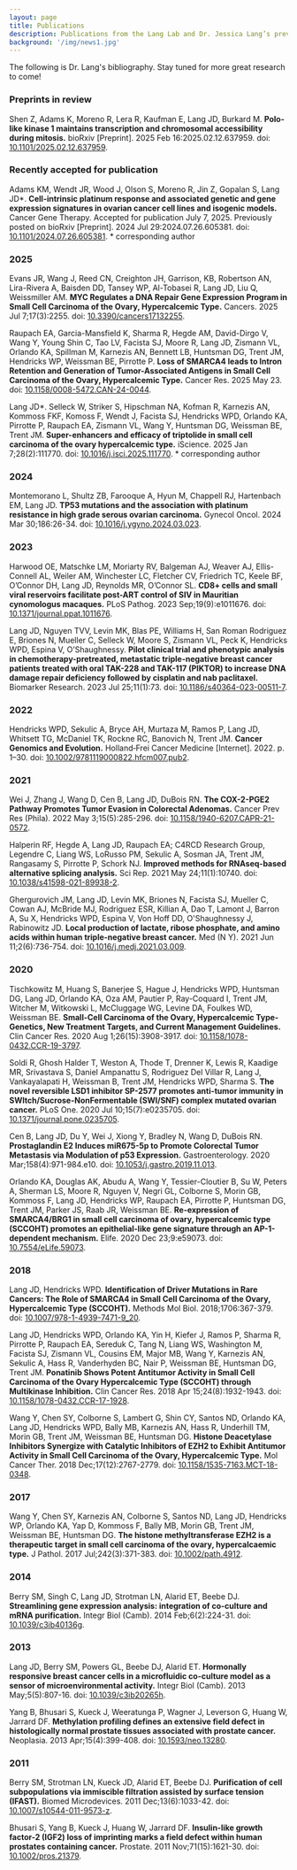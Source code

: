 ```yaml
---
layout: page
title: Publications
description: Publications from the Lang Lab and Dr. Jessica Lang’s previous work
background: '/img/news1.jpg'
---
```

The following is Dr. Lang's bibliography. Stay tuned for more great research to come!

### Preprints in review

Shen Z, Adams K, Moreno R, Lera R, Kaufman E, Lang JD, Burkard M. **Polo-like kinase 1 maintains transcription and chromosomal accessibility during mitosis.** bioRxiv [Preprint]. 2025 Feb 16:2025.02.12.637959. doi: [10.1101/2025.02.12.637959](https://doi.org/10.1101/2025.02.12.637959).

### Recently accepted for publication

Adams KM, Wendt JR, Wood J, Olson S, Moreno R, Jin Z, Gopalan S, Lang JD*. **Cell-intrinsic platinum response and associated genetic and gene expression signatures in ovarian cancer cell lines and isogenic models.** Cancer Gene Therapy. Accepted for publication July 7, 2025. Previously posted on bioRxiv [Preprint]. 2024 Jul 29:2024.07.26.605381. doi: [10.1101/2024.07.26.605381](https://doi.org/10.1101/2024.07.26.605381). * corresponding author

### 2025

Evans JR, Wang J, Reed CN, Creighton JH, Garrison, KB, Robertson AN, Lira-Rivera A, Baisden DD, Tansey WP, Al-Tobasei R, Lang JD, Liu Q, Weissmiller AM. **MYC Regulates a DNA Repair Gene Expression Program in Small Cell Carcinoma of the Ovary, Hypercalcemic Type.** Cancers. 2025 Jul 7;17(3):2255. doi: [10.3390/cancers17132255](https://doi.org/10.3390/cancers17132255).

Raupach EA, Garcia-Mansfield K, Sharma R, Hegde AM, David-Dirgo V, Wang Y, Young Shin C, Tao LV, Facista SJ, Moore R, Lang JD, Zismann VL, Orlando KA, Spillman M, Karnezis AN, Bennett LB, Huntsman DG, Trent JM, Hendricks WP, Weissman BE, Pirrotte P. **Loss of SMARCA4 leads to Intron Retention and Generation of Tumor-Associated Antigens in Small Cell Carcinoma of the Ovary, Hypercalcemic Type.** Cancer Res. 2025 May 23. doi: [10.1158/0008-5472.CAN-24-0044](https://doi.org/10.1158/0008-5472.can-24-0044). 

Lang JD*. Selleck W, Striker S, Hipschman NA, Kofman R, Karnezis AN, Kommoss FKF, Komoss F, Wendt J, Facista SJ, Hendricks WPD, Orlando KA, Pirrotte P, Raupach EA, Zismann VL, Wang Y, Huntsman DG, Weissman BE, Trent JM. **Super-enhancers and efficacy of triptolide in small cell carcinoma of the ovary hypercalcemic type.** iScience. 2025 Jan 7;28(2):111770. doi: [10.1016/j.isci.2025.111770](https://doi.org/10.1016/j.isci.2025.111770). * corresponding author

### 2024

Montemorano L, Shultz ZB, Farooque A, Hyun M, Chappell RJ, Hartenbach EM, Lang JD. **TP53 mutations and the association with platinum resistance in high grade serous ovarian carcinoma.** Gynecol Oncol. 2024 Mar 30;186:26-34. doi: [10.1016/j.ygyno.2024.03.023](https://doi.org/10.1016/j.ygyno.2024.03.023). 

### 2023

Harwood OE, Matschke LM, Moriarty RV, Balgeman AJ, Weaver AJ, Ellis-Connell AL, Weiler AM, Winchester LC, Fletcher CV, Friedrich TC, Keele BF, O’Connor DH, Lang JD, Reynolds MR, O’Connor SL. **CD8+ cells and small viral reservoirs facilitate post-ART control of SIV in Mauritian cynomologus macaques.** PLoS Pathog. 2023 Sep;19(9):e1011676. doi: [10.1371/journal.ppat.1011676](https://doi.org/10.1371/journal.ppat.1011676). 

Lang JD, Nguyen TVV, Levin MK, Blas PE, Williams H, San Roman Rodriguez E, Briones N, Mueller C, Selleck W, Moore S, Zismann VL, Peck K, Hendricks WPD, Espina V, O’Shaughnessy. **Pilot clinical trial and phenotypic analysis in chemotherapy-pretreated, metastatic triple-negative breast cancer patients treated with oral TAK-228 and TAK-117 (PIKTOR) to increase DNA damage repair deficiency followed by cisplatin and nab paclitaxel.** Biomarker Research. 2023 Jul 25;11(1):73. doi: [10.1186/s40364-023-00511-7](https://doi.org/10.1186/s40364-023-00511-7). 

### 2022

Hendricks WPD, Sekulic A, Bryce AH, Murtaza M, Ramos P, Lang JD, Whitsett TG, McDaniel TK, Rockne RC, Banovich N, Trent JM. **Cancer Genomics and Evolution.** Holland‐Frei Cancer Medicine [Internet]. 2022. p. 1–30. doi: [10.1002/9781119000822.hfcm007.pub2](https://doi.org/10.1002/9781119000822.hfcm007.pub2).

### 2021

Wei J, Zhang J, Wang D, Cen B, Lang JD, DuBois RN. **The COX-2-PGE2 Pathway Promotes Tumor Evasion in Colorectal Adenomas.** Cancer Prev Res (Phila). 2022 May 3;15(5):285-296. doi: [10.1158/1940-6207.CAPR-21-0572](https://doi.org/10.1158/1940-6207.CAPR-21-0572). 

Halperin RF, Hegde A, Lang JD, Raupach EA; C4RCD Research Group, Legendre C, Liang WS, LoRusso PM, Sekulic A, Sosman JA, Trent JM, Rangasamy S, Pirrotte P, Schork NJ. **Improved methods for RNAseq-based alternative splicing analysis.** Sci Rep. 2021 May 24;11(1):10740. doi: [10.1038/s41598-021-89938-2](https://doi.org/10.1038/s41598-021-89938-2). 

Ghergurovich JM, Lang JD, Levin MK, Briones N, Facista SJ, Mueller C, Cowan AJ, McBride MJ, Rodriguez ESR, Killian A, Dao T, Lamont J, Barron A, Su X, Hendricks WPD, Espina V, Von Hoff DD, O'Shaughnessy J, Rabinowitz JD. **Local production of lactate, ribose phosphate, and amino acids within human triple-negative breast cancer.** Med (N Y). 2021 Jun 11;2(6):736-754. doi: [10.1016/j.medj.2021.03.009](https://doi.org/10.1016/j.medj.2021.03.009). 

### 2020

Tischkowitz M, Huang S, Banerjee S, Hague J, Hendricks WPD, Huntsman DG, Lang JD, Orlando KA, Oza AM, Pautier P, Ray-Coquard I, Trent JM, Witcher M, Witkowski L, McCluggage WG, Levine DA, Foulkes WD, Weissman BE. **Small-Cell Carcinoma of the Ovary, Hypercalcemic Type-Genetics, New Treatment Targets, and Current Management Guidelines.** Clin Cancer Res. 2020 Aug 1;26(15):3908-3917. doi: [10.1158/1078-0432.CCR-19-3797](https://doi.org/10.1158/1078-0432.CCR-19-3797). 

Soldi R, Ghosh Halder T, Weston A, Thode T, Drenner K, Lewis R, Kaadige MR, Srivastava S, Daniel Ampanattu S, Rodriguez Del Villar R, Lang J, Vankayalapati H, Weissman B, Trent JM, Hendricks WPD, Sharma S. **The novel reversible LSD1 inhibitor SP-2577 promotes anti-tumor immunity in SWItch/Sucrose-NonFermentable (SWI/SNF) complex mutated ovarian cancer.** PLoS One. 2020 Jul 10;15(7):e0235705. doi: [10.1371/journal.pone.0235705](https://doi.org/10.1371/journal.pone.0235705).

Cen B, Lang JD, Du Y, Wei J, Xiong Y, Bradley N, Wang D, DuBois RN. **Prostaglandin E2 Induces miR675-5p to Promote Colorectal Tumor Metastasis via Modulation of p53 Expression.** Gastroenterology. 2020 Mar;158(4):971-984.e10. doi: [10.1053/j.gastro.2019.11.013](https://doi.org/10.1053/j.gastro.2019.11.013). 

Orlando KA, Douglas AK, Abudu A, Wang Y, Tessier-Cloutier B, Su W, Peters A, Sherman LS, Moore R, Nguyen V, Negri GL, Colborne S, Morin GB, Kommoss F, Lang JD, Hendricks WP, Raupach EA, Pirrotte P, Huntsman DG, Trent JM, Parker JS, Raab JR, Weissman BE. **Re-expression of SMARCA4/BRG1 in small cell carcinoma of ovary, hypercalcemic type (SCCOHT) promotes an epithelial-like gene signature through an AP-1-dependent mechanism.** Elife. 2020 Dec 23;9:e59073. doi: [10.7554/eLife.59073](https://doi.org/10.7554/eLife.59073). 

### 2018

Lang JD, Hendricks WPD. **Identification of Driver Mutations in Rare Cancers: The Role of SMARCA4 in Small Cell Carcinoma of the Ovary, Hypercalcemic Type (SCCOHT).** Methods Mol Biol. 2018;1706:367-379. doi: [10.1007/978-1-4939-7471-9_20](https://doi.org/10.1007/978-1-4939-7471-9_20).

Lang JD, Hendricks WPD, Orlando KA, Yin H, Kiefer J, Ramos P, Sharma R, Pirrotte P, Raupach EA, Sereduk C, Tang N, Liang WS, Washington M, Facista SJ, Zismann VL, Cousins EM, Major MB, Wang Y, Karnezis AN, Sekulic A, Hass R, Vanderhyden BC, Nair P, Weissman BE, Huntsman DG, Trent JM. **Ponatinib Shows Potent Antitumor Activity in Small Cell Carcinoma of the Ovary Hypercalcemic Type (SCCOHT) through Multikinase Inhibition.** Clin Cancer Res. 2018 Apr 15;24(8):1932-1943. doi: [10.1158/1078-0432.CCR-17-1928](https://doi.org/10.1158/1078-0432.CCR-17-1928). 

Wang Y, Chen SY, Colborne S, Lambert G, Shin CY, Santos ND, Orlando KA, Lang JD, Hendricks WPD, Bally MB, Karnezis AN, Hass R, Underhill TM, Morin GB, Trent JM, Weissman BE, Huntsman DG. **Histone Deacetylase Inhibitors Synergize with Catalytic Inhibitors of EZH2 to Exhibit Antitumor Activity in Small Cell Carcinoma of the Ovary, Hypercalcemic Type.** Mol Cancer Ther. 2018 Dec;17(12):2767-2779. doi: [10.1158/1535-7163.MCT-18-0348](https://doi.org/10.1158/1535-7163.MCT-18-0348). 

### 2017

Wang Y, Chen SY, Karnezis AN, Colborne S, Santos ND, Lang JD, Hendricks WP, Orlando KA, Yap D, Kommoss F, Bally MB, Morin GB, Trent JM, Weissman BE, Huntsman DG. **The histone methyltransferase EZH2 is a therapeutic target in small cell carcinoma of the ovary, hypercalcaemic type.** J Pathol. 2017 Jul;242(3):371-383. doi: [10.1002/path.4912](https://doi.org/10.1002/path.4912). 

### 2014

Berry SM, Singh C, Lang JD, Strotman LN, Alarid ET, Beebe DJ. **Streamlining gene expression analysis: integration of co-culture and mRNA purification.** Integr Biol (Camb). 2014 Feb;6(2):224-31. doi: [10.1039/c3ib40136g](https://doi.org/10.1039/c3ib40136g). 

### 2013

Lang JD, Berry SM, Powers GL, Beebe DJ, Alarid ET. **Hormonally responsive breast cancer cells in a microfluidic co-culture model as a sensor of microenvironmental activity.** Integr Biol (Camb). 2013 May;5(5):807-16. doi: [10.1039/c3ib20265h](https://doi.org/10.1039/c3ib20265h). 

Yang B, Bhusari S, Kueck J, Weeratunga P, Wagner J, Leverson G, Huang W, Jarrard DF. **Methylation profiling defines an extensive field defect in histologically normal prostate tissues associated with prostate cancer.** Neoplasia. 2013 Apr;15(4):399-408. doi: [10.1593/neo.13280](https://doi.org/10.1593/neo.13280). 

### 2011

Berry SM, Strotman LN, Kueck JD, Alarid ET, Beebe DJ. **Purification of cell subpopulations via immiscible filtration assisted by surface tension (IFAST).** Biomed Microdevices. 2011 Dec;13(6):1033-42. doi: [10.1007/s10544-011-9573-z](https://doi.org/10.1007/s10544-011-9573-z). 

Bhusari S, Yang B, Kueck J, Huang W, Jarrard DF. **Insulin-like growth factor-2 (IGF2) loss of imprinting marks a field defect within human prostates containing cancer.** Prostate. 2011 Nov;71(15):1621-30. doi: [10.1002/pros.21379](https://doi.org/10.1002/pros.21379). 
